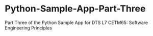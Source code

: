 # Python-Sample-App-Part-Three
Part Three of the Python Sample App for DTS L7 CETM65: Software Engineering Principles
